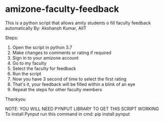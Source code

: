 # amizone-faculty-feedback
This is a python script that allows amity students o fill faculty feedback automatically
By: Akshansh Kumar, AIIT

Steps:

1. Open the script in python 3.7
2. Make changes to comments or rating if required
3. Sign in to your amizone account
4. Go to my faculty
5. Select the faculty for feedback
6. Run the script
7. Now you have 3 second of time to select the first rating
8. That's it, your feedback will be filled within a blink of an eye
9. Repeat the steps for other faculty members

Thankyou

NOTE: YOU WILL NEED PYNPUT LIBRARY TO GET THIS SCRIPT WORKING
To install Pynput run this command in cmd: pip install pynput
